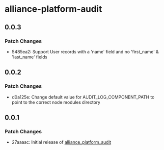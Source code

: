 # alliance-platform-audit

## 0.0.3

### Patch Changes

- 5485ea2: Support User records with a 'name' field and no 'first_name' & 'last_name' fields

## 0.0.2

### Patch Changes

- d0a125e: Change default value for AUDIT_LOG_COMPONENT_PATH to point to the correct node modules directory

## 0.0.1

### Patch Changes

- 27aaaac: Initial release of [alliance_platform_audit](https://alliance-platform.readthedocs.io/projects/audit)
